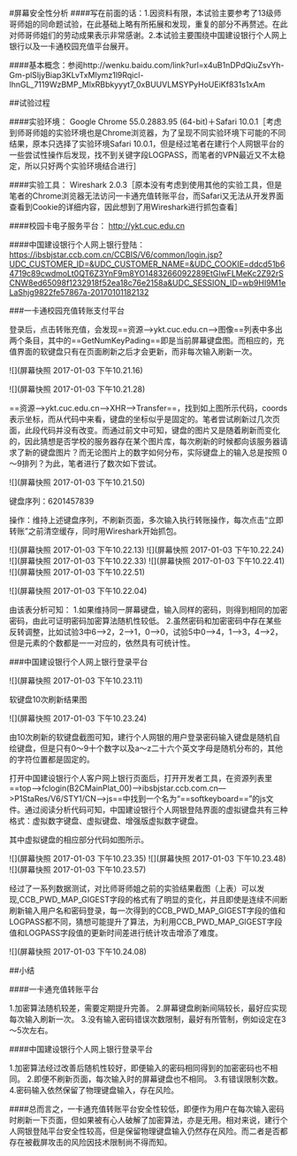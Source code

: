 #屏幕安全性分析
####写在前面的话：1.因资料有限，本试验主要参考了13级师哥师姐的同命题试验，在此基础上略有所拓展和发现，重复的部分不再赘述。在此对师哥师姐们的劳动成果表示非常感谢。2.本试验主要围绕中国建设银行个人网上银行以及一卡通校园充值平台展开。

####基本概念：参阅http://wenku.baidu.com/link?url=x4uB1nDPdQiuZsvYh-Gm-plSIjyBiap3KLvTxMIymz1l9Rqicl-lhnGL_7119WzBMP_MlxRBbkyyyt7_0xBUUVLMSYPyHoUEiKf831s1xAm

##试验过程

####实验环境：
Google Chrome 55.0.2883.95 (64-bit)＋Safari 10.0.1［考虑到师哥师姐的实验环境也是Chrome浏览器，为了呈现不同实验环境下可能的不同结果，原本只选择了实验环境Safari 10.0.1，但是经过笔者在建行个人网银平台的一些尝试性操作后发现，找不到关键字段LOGPASS，而笔者的VPN最近又不太稳定，所以只好两个实验环境结合进行］

####实验工具：
Wireshark 2.0.3［原本没有考虑到使用其他的实验工具，但是笔者的Chrome浏览器无法访问一卡通充值转账平台，而Safari又无法从开发界面查看到Cookie的详细内容，因此想到了用Wireshark进行抓包查看］

####校园卡电子服务平台：
http://ykt.cuc.edu.cn

####中国建设银行个人网上银行登陆：
https://ibsbjstar.ccb.com.cn/CCBIS/V6/common/login.jsp?UDC_CUSTOMER_ID=&UDC_CUSTOMER_NAME=&UDC_COOKIE=ddcd51b64719c89cwdmoLt0QT6Z3YnF9m8YO1483266092289EtGlwFLMeKc2Z92rSCNW8ed65098f1232918f52ea18c76e2158a&UDC_SESSION_ID=wb9HI9M1eLaShjg9822fe57867a-20170101182132

###一卡通校园充值转账支付平台

登录后，点击转账充值，会发现==资源—>ykt.cuc.edu.cn—>图像==列表中多出两个条目，其中的==GetNumKeyPading==即是当前屏幕键盘图。而相应的，充值界面的软键盘只有在页面刷新之后才会更新，而非每次输入刷新一次。

![](屏幕快照 2017-01-03 下午10.21.16)

![](屏幕快照 2017-01-03 下午10.21.28)

==资源—>ykt.cuc.edu.cn—>XHR—>Transfer==，找到如上图所示代码，coords表示坐标，而从代码中来看，键盘的坐标似乎是固定的。笔者尝试刷新过几次页面，此段代码并没有改变。而通过前文中可知，键盘的图片又是随着刷新而变化的，因此猜想是否学校的服务器存在某个图片库，每次刷新的时候都向该服务器请求了新的键盘图片？而无论图片上的数字如何分布，实际键盘上的输入总是按照 0～9排列？为此，笔者进行了数次如下尝试。

![](屏幕快照 2017-01-03 下午10.21.50)

键盘序列：6201457839

操作：维持上述键盘序列，不刷新页面，多次输入执行转账操作，每次点击“立即转账”之前清空缓存，同时用Wireshark开始抓包。

![](屏幕快照 2017-01-03 下午10.22.13)
![](屏幕快照 2017-01-03 下午10.22.24)
![](屏幕快照 2017-01-03 下午10.22.33)
![](屏幕快照 2017-01-03 下午10.22.41)
![](屏幕快照 2017-01-03 下午10.22.51)

![](屏幕快照 2017-01-03 下午10.22.04)

由该表分析可知：
1.如果维持同一屏幕键盘，输入同样的密码，则得到相同的加密密码，由此可证明密码加密算法随机性较低。
2.虽然密码和加密密码中存在某些反转调整，比如试验3中6—>2，2—>1，0—>0，试验5中0—>4，1—>3，4—>2，但是元素的个数都是一一对应的，依然具有可统计性。

###中国建设银行个人网上银行登录平台

![](屏幕快照 2017-01-03 下午10.23.11)

软键盘10次刷新结果图

![](屏幕快照 2017-01-03 下午10.23.24)

由10次刷新的软键盘截图可知，建行个人网银的用户登录密码输入键盘是随机自绘键盘，但是只有0～9十个数字以及a～z二十六个英文字母是随机分布的，其他的字符位置都是固定的。

打开中国建设银行个人客户网上银行页面后，打开开发者工具，在资源列表里==top—>fclogin(B2CMainPlat_00)—>ibsbjstar.ccb.com.cn—>P1StaRes/V6/STY1/CN—>js==中找到一个名为“==softkeyboard==”的js文件。通过阅读分析代码可知，中国建设银行个人网银登陆界面的虚拟键盘共有三种格式：虚拟数字键盘、虚拟键盘、增强版虚拟数字键盘。

其中虚拟键盘的相应部分代码如图所示。

![](屏幕快照 2017-01-03 下午10.23.35)
![](屏幕快照 2017-01-03 下午10.23.48)
![](屏幕快照 2017-01-03 下午10.23.57)

经过了一系列数据测试，对比师哥师姐之前的实验结果截图（上表）可以发现,CCB_PWD_MAP_GIGEST字段的格式有了明显的变化，并且即使是连续不间断刷新输入用户名和密码登录，每一次得到的CCB_PWD_MAP_GIGEST字段的值和LOGPASS都不同，猜想可能提升了算法，为利用CCB_PWD_MAP_GIGEST字段值和LOGPASS字段值的更新时间差进行统计攻击增添了难度。

![](屏幕快照 2017-01-03 下午10.24.08)

##小结

####一卡通充值转账平台

1.加密算法随机较差，需要定期提升完善。
2.屏幕键盘刷新间隔较长，最好应实现每次输入刷新一次。
3.没有输入密码错误次数限制，最好有所管制，例如设定在3～5次左右。

####中国建设银行个人网上银行登录平台

1.加密算法经过改善后随机性较好，即便输入的密码相同得到的加密密码也不相同。
2.即便不刷新页面，每次输入时的屏幕键盘也不相同。
3.有错误限制次数。
4.密码输入依然保留了物理键盘输入，存在风险。

####总而言之，一卡通充值转账平台安全性较低，即便作为用户在每次输入密码时刷新一下页面，但如果被有心人破解了加密算法，亦是无用。相对来说，建行个人网银登陆平台安全性较高，但是保留物理键盘输入仍然存在风险。而二者是否都存在被截屏攻击的风险因技术限制尚不得而知。


